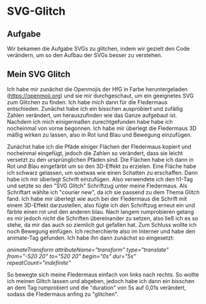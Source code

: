 # SVG-Glitch

## Aufgabe
Wir bekamen die Aufgabe SVGs zu glitchen, indem wir gezielt den Code verändern, um so den Aufbau der SVGs besser zu verstehen.

## Mein SVG Glitch
Ich habe mir zunächst die Openmojis der HfG in Farbe heruntergeladen (https://openmoji.org) und sie mir durchgeschaut, um ein geeignetes SVG zum Glitchen zu finden. Ich habe mich dann für die Fledermaus entschieden. Zunächst habe ich ein bisschen ausprobiert und zufällig Zahlen verändert, um herauszufinden wie das Ganze aufgebaut ist. Nachdem ich mich einigermaßen zurechtgefunden habe habe ich nocheinmal von vorne begonnen. Ich habe mir überlegt die Fledermaus 3D mäßig wirken zu lassen, also in Rot iund Blau und Bewegung einzufügen. 

Zunächst habe ich die Pfäde einiger Flächen der Fledermaus kopiert und nocheinmal eingefügt, jedoch die Zahlen so verändert, dass sie leicht versetzt zu den ursprünglichen Pfäden sind. 
Die Flächen habe ich dann in Rot und Blau eingefärbt um so den 3D-Effekt zu erzielen. Eine Fläche habe ich schwarz gelassen, um soetwas wie einen Schatten zu erschaffen.
Dann habe ich mir überlegt Schrift einzufügen. Also verwendete ich den h1-Tag und setzte so den "SVG Glitch" Schriftzug unter meine Fledermaus. Als Schriftart wählte ich "courier new", da ich sie passend zu dem Thema Glitch fand. Ich habe mir überlegt wie auch bei der Fledermaus die Schrift mit einem 3D-Effekt darzustellen, also fügte ich den Schriftzug erneut ein und färbte einen rot und den anderen blau. Nach langem rumprobieren gelang es mir jedoch nicht die Schriften übereinander zu setzen, also ließ ich es so stehe, da mir das auch so ziemlich gut gefallen hat.
Zum Schluss wollte ich noch Bewegung einfügen. Ich recherchierte also im Interner und habe den animate-Tag gefunden. Ich habe ihn dann zunächst so eingesetzt:
  
*animateTransform attributeName="transform"
type="translate"
from="-520 20"
to="520 20"
begin="0s"
dur="5s"
repeatCount="indefinite"*

So bewegte sich meine Fledermaus einfach von links nach rechts. So wollte ich meinen Glitch lassen und abgeben, jedoch habe ich dann ein bisschen an dem Tag rumprobiert und die "duration" von 5s auf 0,01s verändert, sodass die Fledermaus anfing zu "glitchen".
